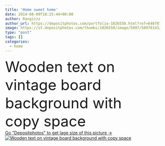 ```yaml
---
title: 'Home sweet home'
date: 2014-08-09T18:25:44+00:00
author: Rangizzz
author_url: https://depositphotos.com/portfolio-1026550.html?ref=64678756
image: https://st.depositphotos.com/thumbs/1026550/image/5097/50978143/api_thumb_450.jpg?forcejpeg=true
type: "post"
tags: []
categories: 
  - home
---
```

<div aling="center">
            <font size="60"> Wooden text on vintage board background with copy space</font>   
</div>
<div>
    <a href='https://depositphotos.com/50978143/stock-photo-home-sweet-home.html?ref=64678756' target=_blank > Go "Depositphotos" to get lage size of this picture ->
        <img href='https://depositphotos.com/50978143/stock-photo-home-sweet-home.html?ref=64678756' src='https://st.depositphotos.com/1026550/5097/i/950/depositphotos_50978143-stock-photo-home-sweet-home.jpg?forcejpeg=true' alt='Wooden text on vintage board background with copy space' >
    </a>
</div>
